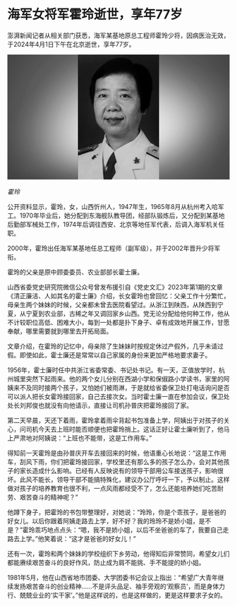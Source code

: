 # 海军女将军霍玲逝世，享年77岁

澎湃新闻记者从相关部门获悉，海军某基地原总工程师霍玲少将，因病医治无效，于2024年4月1日下午在北京逝世，享年77岁。

![60de3c7dfcf1e066751de86e970e98da.jpg](https://raw.githubusercontent.com/qqhsx/qqnews_image/main/2024/04/03/海军女将军霍玲逝世，享年77岁/60de3c7dfcf1e066751de86e970e98da.jpg)

_霍玲_

公开资料显示，霍玲，女，山西忻州人，1947年生，1965年8月从杭州考入哈军工。1970年毕业后，她分配到东海舰队教导团，经部队锻炼后，又分配到某基地后勤部军械处工作，1974年后调往西安、北京等地任军代表，后调入海军机关任职。

2000年，霍玲出任海军某基地任总工程师（副军级），并于2002年晋升少将军衔。

霍玲的父亲是原中顾委委员、农业部部长霍士廉。

山西省委党史研究院微信公众号曾发布援引自《党史文汇》2023年第1期的文章《清正廉洁、人如其名的霍士廉》介绍，长女霍玲也曾回忆：父亲工作十分繁忙，母亲生两个妹妹的时候，父亲都未曾去医院看望过。从浙江到陕西，从陕西到宁夏，从宁夏到农业部，古稀之年又调回家乡山西。党无论分配给他何种工作，他从不计较职位高低、困难大小，每到一处都是扑下身子、卓有成效地开展工作，甘愿奉献，哪里需要就到哪里去开拓局面。

文章介绍，在霍玲的记忆中，母亲除了生妹妹时按规定休过产假外，几乎未请过假。即使如此，霍士廉还是常常以自己家属的身份来更加严格地要求妻子。

1956年，霍士廉时任中共浙江省委常委、书记处书记。有一天，正值放学时，杭州城里突然下起雨来。他的两个女儿分别在西湖小学和保俶路小学读书，家里的阿姨来不及同时接两个孩子，又怕她们被雨淋，于是就给省委保卫处打电话询问是否可以派人把长女霍玲接回家，自己去接次女。当时霍士廉一直在参加会议，保卫处处长刘邦俊也就没有向他请示，直接让司机孙普庆把霍玲接回了家。

第二天早晨，天还下着雨，霍玲拿着雨伞背起书包准备上学，阿姨出于对孩子的关心，问司机今天去上班时能否顺便也把霍玲捎上。这话正好让霍士廉听到了，他马上严肃地对阿姨说：“上班也不能带，这是工作用车。”

得知前一天霍玲是由孙普庆开车去接回来的时候，他语重心长地说：“这是工作用车，刮风下雨，你们把霍玲接回家，学校里还有那么多的孩子怎么办，会对其他孩子的家长造成什么影响。已经有人反映说有的领导干部用公车接送孩子，影响很坏。此风不能长，领导干部不能搞特殊化，建议办公厅呼吁一下，予以制止。这样做对孩子的培养教育也很不利，一点风雨都经受不了，怎么还能培养她们吃苦耐劳、艰苦奋斗的精神呢？”

他蹲下身子，把霍玲的书包带整理好，对她说：“玲玲，你是个乖孩子，是爸爸的好女儿。以后你跟着阿姨走路去上学，好不好？我的玲玲不是娇小姐，是不是？”霍玲乖巧地点点头：“嗯，我不是娇小姐，以后不坐爸爸的车了，我要自己走路去上学。”他笑着说：“这才是爸爸的好女儿！”

还有一次，霍玲和两个妹妹的学校组织下乡劳动，他得知后非常赞同，希望女儿们都能赓续艰苦奋斗的良好作风，防止成为肩不能挑、手不能提的娇小姐。

1981年5月，他在山西省地市团委、大学团委书记会议上指出：“希望广大青年继续发扬艰苦奋斗的创业精神……不是评头品足、袖手旁观的‘观察员’，而是身体力行、兢兢业业的‘实干家’。”他是这样说的，也是这样做的，更是这样要求子女的。

